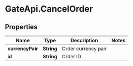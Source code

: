 # GateApi.CancelOrder

## Properties

Name | Type | Description | Notes
------------ | ------------- | ------------- | -------------
**currencyPair** | **String** | Order currency pair | 
**id** | **String** | Order ID | 

